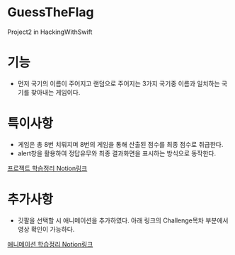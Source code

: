 # GuessTheFlag
Project2 in HackingWithSwift
# 기능
- 먼저 국기의 이름이 주어지고 랜덤으로 주어지는 3가지 국기중 이름과 일치하는 국기를 찾아내는 게임이다.
# 특이사항
- 게임은 총 8번 치뤄지며 8번의 게임을 통해 산출된 점수를 최종 점수로 취급한다.
- alert창을 활용하여 정답유무와 최종 결과화면을 표시하는 방식으로 동작한다.

[프로젝트 학습정리 Notion링크](https://cactus-snout-d26.notion.site/Projcet2-Guess-the-flag-a496f9fc2c5847c1b19ab362e73f8624)
 
# 추가사항
- 깃팔을 선택할 시 애니메이션을 추가하였다. 아래 링크의 Challenge목차 부분에서 영상 확인이 가능하다.

[애니메이션 학습정리 Notion링크](https://cactus-snout-d26.notion.site/T-Project6-Animation-ed8a20e4d4c642b2ab58710779c08cd3)
